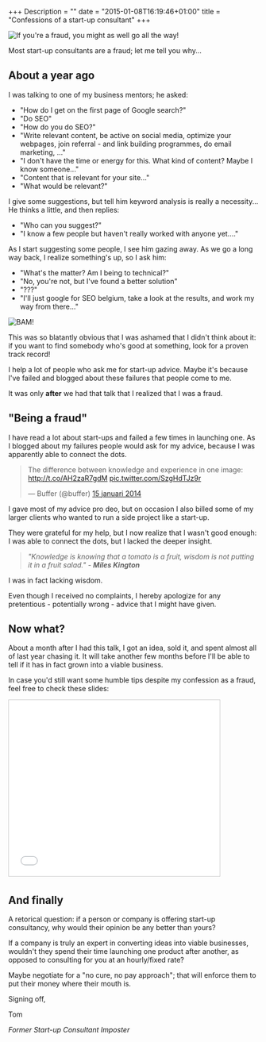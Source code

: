 +++
Description = ""
date = "2015-01-08T16:19:46+01:00"
title = "Confessions of a start-up consultant"
+++

![If you're a fraud, you might as well go all the way!](http://media.salon.com/2014/01/wolf_wall_street2.jpg)

Most start-up consultants are a fraud; let me tell you why...


## About a year ago

I was talking to one of my business mentors; he asked:

- "How do I get on the first page of Google search?"
- "Do SEO"
- "How do you do SEO?"
- "Write relevant content, be active on social media, optimize your webpages, join referral - and link building  programmes, do email marketing, ..."
- "I don't have the time or energy for this. What kind of content? Maybe I know someone..."
- "Content that is relevant for your site..."
- "What would be relevant?"

I give some suggestions, but tell him keyword analysis is really a necessity...
He thinks a little, and then replies:

- "Who can you suggest?"
- "I know a few people but haven't really worked with anyone yet...."

As I start suggesting some people, I see him gazing away. As we go a long way back, I realize something's up, so I ask him:

- "What's the matter? Am I being to technical?"
- "No, you're not, but I've found a better solution"
- "???"
- "I'll just google for SEO belgium, take a look at the results, and work my way from there..."

![BAM!](http://www.ademloos.be/sites/default/files/imagecache/voorvertoning-afbeeldingen-180x180px/bamgedr_0.jpg)

This was so blatantly obvious that I was ashamed that I didn't think about it: if you want to find somebody who's good at something, look for a proven track record! 

I help a lot of people who ask me for start-up advice. Maybe it's because I've failed and blogged about these failures that people come to me. 

It was only **after** we had that talk that I realized that I was a fraud.

## "Being a fraud"

I have read a lot about start-ups and failed a few times in launching one. As I blogged about my failures people would ask for my advice, because I was apparently able to connect the dots.

<blockquote class="twitter-tweet" lang="nl"><p>The difference between knowledge and experience in one image: <a href="http://t.co/AH2zaR7gdM">http://t.co/AH2zaR7gdM</a> <a href="http://t.co/SzgHdTJz9r">pic.twitter.com/SzgHdTJz9r</a></p>&mdash; Buffer (@buffer) <a href="https://twitter.com/buffer/status/423592231371833345">15 januari 2014</a></blockquote>
<script async src="//platform.twitter.com/widgets.js" charset="utf-8"></script>

I gave most of my advice pro deo, but on occasion I also billed some of my larger clients who wanted to run a side project like a start-up.

They were grateful for my help, but I now realize that I wasn't good enough: I was able to connect the dots, but I lacked the deeper insight.

>_"Knowledge is knowing that a tomato is a fruit, wisdom is not putting it in a fruit salad."_
> _- **Miles Kington**_

 I was in fact lacking wisdom.

Even though I received no complaints, I hereby apologize for any pretentious - potentially wrong - advice that I might have given.

## Now what?

About a month after I had this talk, I got an idea, sold it, and spent almost all of last year chasing it. It will take another few months before I'll be able to tell if it has in fact grown into a viable business.

In case you'd still want some humble tips despite my confession as a fraud, feel free to check these slides:

<iframe src="//www.slideshare.net/slideshow/embed_code/41626693" width="425" height="355" frameborder="0" marginwidth="0" marginheight="0" scrolling="no" style="border:1px solid #CCC; border-width:1px; margin-bottom:5px; max-width: 100%;" allowfullscreen> </iframe> 

## And finally

A retorical question: if a person or company is offering start-up consultancy, why would their opinion be any better than yours?

If a company is truly an expert in converting ideas into viable businesses, wouldn't they spend their time launching one product after another, as opposed to consulting for you at an hourly/fixed rate?

Maybe negotiate for a "no cure, no pay approach"; that will enforce them to put their money where their mouth is.


Signing off,

Tom

_Former Start-up Consultant Imposter_